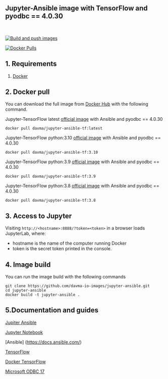 ## Jupyter-Ansible image with TensorFlow and pyodbc == 4.0.30

</br>

[![Build and push images](https://github.com/davma-io-images/jupyter-ansible/actions/workflows/docker-image.yml/badge.svg)](https://github.com/davma-io-images/jupyter-ansible/actions/workflows/docker-image.yml)

[![Docker Pulls](https://img.shields.io/docker/pulls/davma/jupyter-ansible-tf?logo=docker&logoColor=white)](https://hub.docker.com/repository/docker/davma/jupyter-tensorflow-pyodbc) 

## 1. Requirements

1. [Docker](https://docs.docker.com/get-docker/)

## 2. Docker pull

You can download the full image from [Docker Hub](https://hub.docker.com/) with the following command.

Jupyter-TensorFlow latest [official image](https://hub.docker.com/r/jupyter/tensorflow-notebook/tags?page=1&name=python) with Ansible and pyodbc == 4.0.30

````
docker pull davma/jupyter-ansible-tf:latest
````

Jupyter-TensorFlow python:3.10 [official image](https://hub.docker.com/r/jupyter/tensorflow-notebook/tags?page=1&name=python) with Ansible and pyodbc == 4.0.30
````
docker pull davma/jupyter-ansible-tf:3.10
````
Jupyter-TensorFlow python:3.9 [official image](https://hub.docker.com/r/jupyter/tensorflow-notebook/tags?page=1&name=python) with Ansible and pyodbc == 4.0.30
````
docker pull davma/jupyter-ansible-tf:3.9
````
Jupyter-TensorFlow python:3.8 [official image](https://hub.docker.com/r/jupyter/tensorflow-notebook/tags?page=1&name=python) with Ansible and pyodbc == 4.0.30
````
docker pull davma/jupyter-ansible-tf:3.8
````

## 3. Access to Jupyter

Visiting ``http://<hostname>:8888/?token=<token>`` in a browser loads JupyterLab, where:

- hostname is the name of the computer running Docker
- token is the secret token printed in the console.

## 4. Image build

You can run the image build with the following commands

````
git clone https://github.com/davma-io-images/jupyter-ansible.git
cd jupyter-ansible
docker build -t jupyter-ansible .
````

## 5.Documentation and guides

[Jupiter Ansible](https://github.com/ansible/ansible-jupyter-kernel)

[Jupyter Notebook](https://jupyter.org/)

[Ansible] (https://docs.ansible.com/)

[TensorFlow](https://www.tensorflow.org/)

[Docker TensorFlow](https://www.tensorflow.org/install/docker)

[Microsoft ODBC 17](https://docs.microsoft.com/en-us/sql/connect/odbc/linux-mac/installing-the-microsoft-odbc-driver-for-sql-server?view=sql-server-2017)



